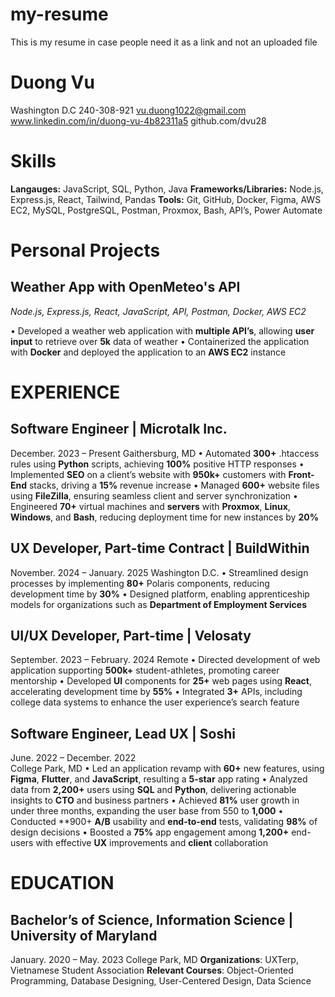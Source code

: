 # my-resume
This is my resume in case people need it as a link and not an uploaded file

# Duong Vu
Washington D.C
240-308-921
vu.duong1022@gmail.com
www.linkedin.com/in/duong-vu-4b82311a5
github.com/dvu28

# Skills
**Langauges:**  JavaScript, SQL, Python, Java
**Frameworks/Libraries:**  Node.js, Express.js, React, Tailwind, Pandas
**Tools:** Git, GitHub, Docker, Figma, AWS EC2, MySQL, PostgreSQL, Postman, Proxmox, Bash, API’s, Power Automate

# Personal Projects
## Weather App with OpenMeteo's API
*Node.js, Express.js, React, JavaScript, API, Postman, Docker, AWS EC2*

• Developed a weather web application with **multiple API’s**, allowing **user input** to retrieve over **5k** data of weather 
• Containerized the application with **Docker** and deployed the application to an **AWS EC2** instance

# EXPERIENCE
## Software Engineer | Microtalk Inc. 
December. 2023 – Present
Gaithersburg, MD 
• Automated **300+** .htaccess rules using **Python** scripts, achieving **100%** positive HTTP responses 
• Implemented **SEO** on a client’s website with **950k+** customers with **Front-End** stacks, driving a **15%** revenue increase 
• Managed **600+** website files using **FileZilla**, ensuring seamless client and server synchronization 
• Engineered **70+** virtual machines and **servers** with **Proxmox**, **Linux**, **Windows**, and **Bash**, reducing deployment time 
for new instances by **20%**

## UX Developer, Part-time Contract | BuildWithin 
November. 2024 – January. 2025 
Washington D.C.
• Streamlined design processes by implementing **80+** Polaris components, reducing development time by **30%** 
• Designed platform, enabling apprenticeship models for organizations such as **Department of Employment Services**

## UI/UX Developer, Part-time | Velosaty 
September. 2023 – February. 2024
Remote
• Directed development of web application supporting **500k+** student-athletes, promoting career mentorship 
• Developed **UI** components for **25+** web pages using **React**, accelerating development time by **55%** 
• Integrated **3+** APIs, including college data systems to enhance the user experience’s search feature

## Software Engineer, Lead UX | Soshi 
June. 2022 – December. 2022  
College Park, MD 
• Led an application revamp with **60+** new features, using **Figma**, **Flutter**, and **JavaScript**, resulting a **5-star** app rating 
• Analyzed data from **2,200+** users using **SQL** and **Python**, delivering actionable insights to **CTO** and business partners 
• Achieved **81%** user growth in under three months, expanding the user base from 550 to **1,000** 
• Conducted **900+ **A/B** usability and **end-to-end** tests, validating **98%** of design decisions 
• Boosted a **75%** app engagement among **1,200+** end-users with effective **UX** improvements and **client** collaboration

# EDUCATION 
## Bachelor’s of Science, Information Science | University of Maryland 
January. 2020 – May. 2023
College Park, MD
**Organizations**: UXTerp, Vietnamese Student Association 
**Relevant Courses**: Object-Oriented Programming, Database Designing, User-Centered Design, Data Science

